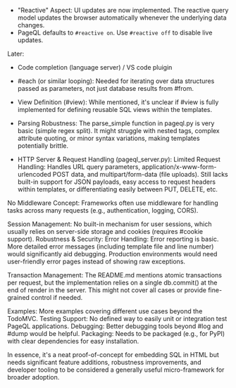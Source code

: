 

- "Reactive" Aspect:
UI updates are now implemented. The reactive query model updates the browser automatically whenever the underlying data changes.
- PageQL defaults to `#reactive on`. Use `#reactive off` to disable live updates.

Later:
- Code completion (language server) / VS code pluigin

- #each (or similar looping): Needed for iterating over data structures passed as parameters, not just database results from #from.

- View Definition (#view): While mentioned, it's unclear if #view is fully implemented for defining reusable SQL views within the templates.

- Parsing Robustness: The parse_simple function in pageql.py is very basic (simple regex split). It might struggle with nested tags, complex attribute quoting, or minor syntax variations, making templates potentially brittle.
- HTTP Server & Request Handling (pageql_server.py):
Limited Request Handling: Handles URL query parameters, application/x-www-form-urlencoded POST data, and multipart/form-data (file uploads). Still lacks built-in support for JSON payloads, easy access to request headers within templates, or differentiating easily between PUT, DELETE, etc.

No Middleware Concept: Frameworks often use middleware for handling tasks across many requests (e.g., authentication, logging, CORS).

Session Management: No built-in mechanism for user sessions, which usually relies on server-side storage and cookies (requires #cookie support).
Robustness & Security:
Error Handling: Error reporting is basic. More detailed error messages (including template file and line number) would significantly aid debugging. Production environments would need user-friendly error pages instead of showing raw exceptions.

Transaction Management: The README.md mentions atomic transactions per request, but the implementation relies on a single db.commit() at the end of render in the server. This might not cover all cases or provide fine-grained control if needed.

Examples: More examples covering different use cases beyond the TodoMVC.
Testing Support: No defined way to easily unit or integration test PageQL applications.
Debugging: Better debugging tools beyond #log and #dump would be helpful.
Packaging: Needs to be packaged (e.g., for PyPI) with clear dependencies for easy installation.


In essence, it's a neat proof-of-concept for embedding SQL in HTML but needs significant feature additions, robustness improvements, and developer tooling to be considered a generally useful micro-framework for broader adoption.
